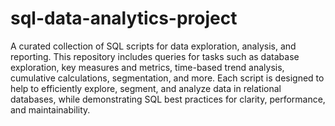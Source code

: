 # sql-data-analytics-project
A curated collection of SQL scripts for data exploration, analysis, and reporting. This repository includes queries for tasks such as database exploration, key measures and metrics, time-based trend analysis, cumulative calculations, segmentation, and more. Each script is designed to help to efficiently explore, segment, and analyze data in relational databases, while demonstrating SQL best practices for clarity, performance, and maintainability.

